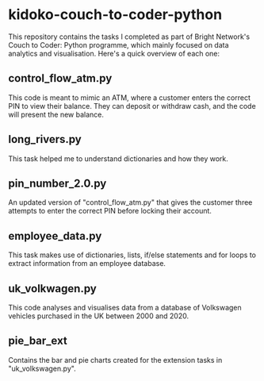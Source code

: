 # kidoko-couch-to-coder-python

This repository contains the tasks I completed as part of Bright Network's Couch to Coder: Python programme, which mainly focused on data analytics and visualisation. Here's a quick overview of each one:

## control_flow_atm.py
This code is meant to mimic an ATM, where a customer enters the correct PIN to view their balance. They can deposit or withdraw cash, and the code will present the new balance.

## long_rivers.py
This task helped me to understand dictionaries and how they work.

## pin_number_2.0.py
An updated version of "control_flow_atm.py" that gives the customer three attempts to enter the correct PIN before locking their account.

## employee_data.py
This task makes use of dictionaries, lists, if/else statements and for loops to extract information from an employee database.

## uk_volkwagen.py
This code analyses and visualises data from a database of Volkswagen vehicles purchased in the UK between 2000 and 2020.

## pie_bar_ext
Contains the bar and pie charts created for the extension tasks in "uk_volkswagen.py".
